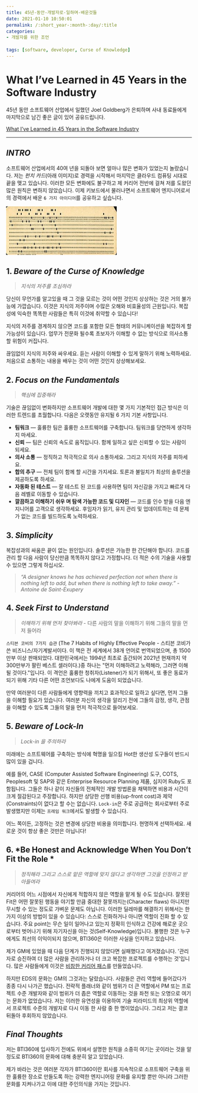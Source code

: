 ```yaml
---
title: 45년-동안-개발자로-일하며-배운것들
date: 2021-01-10 10:50:01
permalink: /:short_year-:month-:day/:title
categories:
- 개발자를 위한 조언

tags: [software, developer, Curse of Knowledge]
---
```


# What I’ve Learned in 45 Years in the Software Industry

45년 동안 소프트웨어 산업에서 일했던 Joel Goldberg가 은퇴하며 사내 동료들에게 마지막으로 남긴 좋은 글이 있어 공유드립니다.

[What I’ve Learned in 45 Years in the Software Industry](https://www.bti360.com/what-ive-learned-in-45-years-in-the-software-industry/)



---

## *INTRO*

소프트웨어 산업에서의 40여 년을 되돌아 보면 얼마나 많은 변화가 있었는지 놀랐습니다. 저는 *펀치 카드*(아래 이미지)로 경력을 시작해서 마지막은 클라우드 컴퓨팅 시대로 끝을 맺고 있습니다. 이러한 모든 변화에도 불구하고 제 커리어 전반에 걸쳐 저를 도왔던 많은 원칙은 변하지 않았습니다. 이제 키보드에서 물러나면서 소프트웨어 엔지니어로서의 경력에서 배운 `6 가지 아이디어`를 공유하고 싶습니다.

![Punched card](/assets/img/300px-Used_Punchcard_(5151286161).jpg)



## 1. *Beware of the Curse of Knowledge*

> *지식의 저주를 조심하라*

당신이 무언가를 알고있을 때 그 것을 모르는 것이 어떤 것인지 상상하는 것은 거의 불가능에 가깝습니다. 이것은 지식의 저주이며 수많은 오해와 비효율성의 근원입니다. 복잡성에 익숙한 똑똑한 사람들은 특히 이것에 취약할 수 있습니다!

지식의 저주를 경계하지 않으면 코드를 포함한 모든 형태의 커뮤니케이션을 복잡하게 할 가능성이 있습니다. 업무가 전문화 될수록 초보자가 이해할 수 없는 방식으로 의사소통 할 위험이 커집니다. 

끊임없이 지식의 저주와 싸우세요. 듣는 사람이 이해할 수 있게 말하기 위해 노력하세요. 처음으로 소통하는 내용을 배우는 것이 어떤 것인지 상상해보세요.



## 2. *Focus on the Fundamentals*

> *핵심에 집중해라*

기술은 끊임없이 변화하지만 소프트웨어 개발에 대한 몇 가지 기본적인 접근 방식은 이러한 트렌드를 초월합니다. 다음은 오랫동안 유지될 6 가지 기본 사항입니다.

- **팀워크** — 훌륭한 팀은 훌륭한 소프트웨어를 구축합니다. 팀워크를 당연하게 생각하지 마세요.
- **신뢰** — 팀은 신뢰의 속도로 움직입니다. 함께 일하고 싶은 신뢰할 수 있는 사람이 되세요.
- **의사 소통** — 정직하고 적극적으로 의사 소통하세요. 그리고 지식의 저주를 피하세요.
- **합의 추구** — 전체 팀이 함께 할 시간을 가지세요. 토론과 불일치가 최상의 솔루션을 제공하도록 하세요.
- **자동화 된 테스트** — 잘 테스트 된 코드를 사용하면 팀이 자신감을 가지고 빠르게 다음 레벨로 이동할 수 있습니다.
- **깔끔하고 이해하기 쉬우 며 탐색 가능한 코드 및 디자인** — 코드를 인수 받을 다음 엔지니어를 고객으로 생각하세요. 후임자가 읽기, 유지 관리 및 업데이트하는 데 문제가 없는 코드를 빌드하도록 노력하세요.



## 3. *Simplicity*

복잡성과의 싸움은 끝이 없는 원인입니다. 솔루션은 가능한 한 간단해야 합니다. 코드를 관리 할 다음 사람이 당신만큼 똑똑하지 않다고 가정합니다. 더 적은 수의 기술을 사용할 수 있으면 그렇게 하십시오.

>  *“A designer knows he has achieved perfection not when there is nothing left to add, but when there is nothing left to take away.”* -*Antoine de Saint-Exupery*



## 4. *Seek First to Understand*

> *이해하기 위해 먼저 찾아봐라* - 다른 사람의 말을 이해하기 위해 그들의 말을 먼저 들어라

`스티븐 코비의 7가지 습관` (The 7 Habits of Highly Effective People - 스티븐 코비가 쓴 비즈니스/자기계발서이다. 이 책은 전 세계에서 38개 언어로 번역되었으며, 총 1500만부 이상 판매되었다. 대한민국에서는 1994년 최초로 출간되어 2021년 현재까지 약 300만부가 팔린 베스트 셀러이다.)중 하나는 "먼저 이해하려고 노력해라, 그러면 이해될 것이다."입니다. 이 격언은 훌륭한 청취자(Listener)가 되기 위해서, 또 좋은 동료가 되기 위해 기타 다른 어떤 조언보다도 나에게 도움이 되었습니다. 

만약 여러분이 다른 사람들에게 영향력을 끼치고 효과적으로 일하고 싶다면, 먼저 그들을 이해할 필요가 있습니다. 여러분 자신의 생각을 알리기 전에 그들의 감정, 생각, 관점을 이해할 수 있도록 그들의 말을 먼저 적극적으로 들어보세요.



## 5. *Beware of Lock-In*

> *Lock-in 을 주의하라*

미래에는 소프트웨어를 구축하는 방식에 혁명을 일으킬 Hot한 생산성 도구들이 반드시 많이 있을 겁니다. 

예를 들어, CASE (Computer Assisted Software Engineering) 도구, COTS, Peoplesoft 및 SAP와 같은 Enterprise Resource Planning 제품, 심지어 Ruby도 포함됩니다. 그들은 하나 같이 자신들의 전체적인 개발 방법론을 채택하면 비용과 시간이 크게 절감된다고 주장합니다. 하지만 상당한 선행 비용(up-front cost)과 제약(Constraints)이 없다고 할 수는 없습니다. `Lock-in`은 주로 공급하는 회사로부터 주로 발생했지만 이제는 `프레임 워크`에서도 발생할 수 있습니다. 

어느 쪽이든, 고정하는 것은 변경에 상당한 비용을 의미합니다. 현명하게 선택하세요. 새로운 것이 항상 좋은 것만은 아닙니다!



## 6. *Be Honest and Acknowledge When You Don’t Fit the Role *

> *정직해라 그리고 스스로 맡은 역할에 맞지 않다고 생각하면 그것을 인정하고 받아들여라*

커리어의 어느 시점에서 자신에게 적합하지 않은 역할을 맡게 될 수도 있습니다. 잘못된 Fit은 어떤 잘못된 행동을 야기할 만큼 중대한 잘못까지는(Character flaws) 아니지만 무시할 수 있는 정도로 가벼운 문제도 아닙니다. 이러한 딜레마를 해결하기 위해서는 한 가지 이상의 방법이 있을 수 있습니다: 스스로 진화하거나 아니면 역할이 진화 할 수 있습니다. 주요 point는 무슨 일이 일어나고 있는지 정확히 인식하고 건강에 해로운 곳으로부터 벗어나기 위해 자기자신을 아는 것(Self-Knowledge)입니다. 불행한 것은 누구에게도 최선의 이익이되지 않으며, BTI360은 이러한 사실을 인지하고 있습니다.

제가 GM에 있었을 때 다음 단계가 진행되지 않았다면 실패했다고 여겨졌습니다. '관리자로 승진하여 더 많은 사람을 관리하거나 더 크고 복잡한 프로젝트를 수행하는 것'입니다. 많은 사람들에게 이것은 <u>비참한 커리어 패스</u>를 만들었습니다.

하지만 EDS의 문화는 GM의 그것과는 달랐습니다. 사람들은 관리 역할에 들어갔다가 종종 다시 나가곤 했습니다. 전략적 플래너와 같이 범위가 더 큰 역할에서 PM 또는 프로젝트 수준 개발자와 같이 범위가 더 좁은 역할로 이동하는 것을 좌천 또는 오명으로 여기는 문화가 없었습니다. 저는 이러한 유연성을 이용하여 기술 피라미드의 최상위 역할에서 프로젝트 수준의 개발자로 다시 이동 한 사람 중 한 명이었습니다. 그리고 저는 결코 뒤돌아 후회하지 않았습니다.



## *Final Thoughts*

저는 BTI360에 입사하기 전에도 위에서 설명한 원칙을 소중히 여기는 곳이라는 것을 알 정도로 BTI360의 문화에 대해 충분히 알고 있었습니다. 

제가 바라는 것은 여러분 각자가 BTI360이란 회사를 지속적으로 소프트웨어 구축을 위한 훌륭한 장소로 만들도록 하는 강력한 엔지니어링 문화를 유지할 뿐만 아니라 그러한 문화를 지켜나가고 이에 대한 주인의식을 가지는 것입니다.